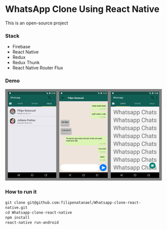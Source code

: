 # WhatsApp Clone Using React Native

This is an open-source project

### Stack

- Firebase
- React Native
- Redux
- Redux Thunk
- React Native Router Flux

### Demo

![alt text](https://raw.githubusercontent.com/filipenatanael/images-in-readme/master/Whatsapp-clone-react-native/whatsappClone.jpg)

### How to run it
```
git clone git@github.com:filipenatanael/Whatsapp-clone-react-native.git
cd Whatsapp-clone-react-native
npm install
react-native run-android
```
